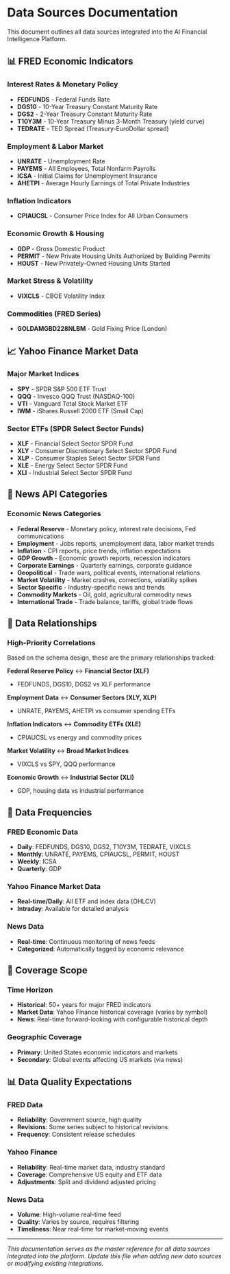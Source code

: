 # Data Sources Documentation

This document outlines all data sources integrated into the AI Financial Intelligence Platform.

## 📊 FRED Economic Indicators

### Interest Rates & Monetary Policy
- **FEDFUNDS** - Federal Funds Rate
- **DGS10** - 10-Year Treasury Constant Maturity Rate  
- **DGS2** - 2-Year Treasury Constant Maturity Rate
- **T10Y3M** - 10-Year Treasury Minus 3-Month Treasury (yield curve)
- **TEDRATE** - TED Spread (Treasury-EuroDollar spread)

### Employment & Labor Market
- **UNRATE** - Unemployment Rate
- **PAYEMS** - All Employees, Total Nonfarm Payrolls
- **ICSA** - Initial Claims for Unemployment Insurance
- **AHETPI** - Average Hourly Earnings of Total Private Industries

### Inflation Indicators
- **CPIAUCSL** - Consumer Price Index for All Urban Consumers

### Economic Growth & Housing
- **GDP** - Gross Domestic Product
- **PERMIT** - New Private Housing Units Authorized by Building Permits
- **HOUST** - New Privately-Owned Housing Units Started

### Market Stress & Volatility
- **VIXCLS** - CBOE Volatility Index

### Commodities (FRED Series)
- **GOLDAMGBD228NLBM** - Gold Fixing Price (London)

## 📈 Yahoo Finance Market Data

### Major Market Indices
- **SPY** - SPDR S&P 500 ETF Trust
- **QQQ** - Invesco QQQ Trust (NASDAQ-100)
- **VTI** - Vanguard Total Stock Market ETF
- **IWM** - iShares Russell 2000 ETF (Small Cap)

### Sector ETFs (SPDR Select Sector Funds)
- **XLF** - Financial Select Sector SPDR Fund
- **XLY** - Consumer Discretionary Select Sector SPDR Fund
- **XLP** - Consumer Staples Select Sector SPDR Fund
- **XLE** - Energy Select Sector SPDR Fund
- **XLI** - Industrial Select Sector SPDR Fund

## 📰 News API Categories

### Economic News Categories
- **Federal Reserve** - Monetary policy, interest rate decisions, Fed communications
- **Employment** - Jobs reports, unemployment data, labor market trends
- **Inflation** - CPI reports, price trends, inflation expectations
- **GDP Growth** - Economic growth reports, recession indicators
- **Corporate Earnings** - Quarterly earnings, corporate guidance
- **Geopolitical** - Trade wars, political events, international relations
- **Market Volatility** - Market crashes, corrections, volatility spikes
- **Sector Specific** - Industry-specific news and trends
- **Commodity Markets** - Oil, gold, agricultural commodity news
- **International Trade** - Trade balance, tariffs, global trade flows

## 🔗 Data Relationships

### High-Priority Correlations
Based on the schema design, these are the primary relationships tracked:

**Federal Reserve Policy** ↔ **Financial Sector (XLF)**
- FEDFUNDS, DGS10, DGS2 vs XLF performance

**Employment Data** ↔ **Consumer Sectors (XLY, XLP)**
- UNRATE, PAYEMS, AHETPI vs consumer spending ETFs

**Inflation Indicators** ↔ **Commodity ETFs (XLE)**
- CPIAUCSL vs energy and commodity prices

**Market Volatility** ↔ **Broad Market Indices**
- VIXCLS vs SPY, QQQ performance

**Economic Growth** ↔ **Industrial Sector (XLI)**
- GDP, housing data vs industrial performance

## 📅 Data Frequencies

### FRED Economic Data
- **Daily**: FEDFUNDS, DGS10, DGS2, T10Y3M, TEDRATE, VIXCLS
- **Monthly**: UNRATE, PAYEMS, CPIAUCSL, PERMIT, HOUST
- **Weekly**: ICSA
- **Quarterly**: GDP

### Yahoo Finance Market Data
- **Real-time/Daily**: All ETF and index data (OHLCV)
- **Intraday**: Available for detailed analysis

### News Data
- **Real-time**: Continuous monitoring of news feeds
- **Categorized**: Automatically tagged by economic relevance

## 🎯 Coverage Scope

### Time Horizon
- **Historical**: 50+ years for major FRED indicators
- **Market Data**: Yahoo Finance historical coverage (varies by symbol)
- **News**: Real-time forward-looking with configurable historical depth

### Geographic Coverage
- **Primary**: United States economic indicators and markets
- **Secondary**: Global events affecting US markets (via news)

## 📊 Data Quality Expectations

### FRED Data
- **Reliability**: Government source, high quality
- **Revisions**: Some series subject to historical revisions
- **Frequency**: Consistent release schedules

### Yahoo Finance
- **Reliability**: Real-time market data, industry standard
- **Coverage**: Comprehensive US equity and ETF data
- **Adjustments**: Split and dividend adjusted pricing

### News Data
- **Volume**: High-volume real-time feed
- **Quality**: Varies by source, requires filtering
- **Timeliness**: Near real-time for market-moving events

---

*This documentation serves as the master reference for all data sources integrated into the platform. Update this file when adding new data sources or modifying existing integrations.*
